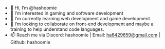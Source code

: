 - 👋 Hi, I’m @hashoomie
- 👀 I’m interested in gaming and software development
- 🌱 I’m currently learning web development and game development
- 💞️ I’m looking to collaborate on front-end development and maybe a training to help understand code languages.
- 📫 Reach me via Discord: hashoomie | Email: ha6429659@gmail.com | Github: hashoomie

<!---
hashoomie/hashoomie is a ✨ special ✨ repository because its `README.md` (this file) appears on your GitHub profile.
You can click the Preview link to take a look at your changes.
--->
